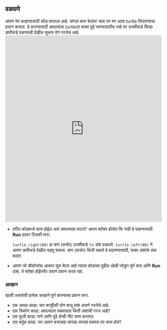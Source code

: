 ## वळवणे

आपण रेघ काढण्यासाठी कोड वापरला आहे. चांगलं काम केलंत! चला तर मग आता turtle फिरवण्याचा प्रयत्न करूया. हे करण्यासाठी आपल्याला turtleला फक्त पुढे जाण्यासाठीच नव्हे तर उजवीकडे किंव्हा डावीकडे वळण्याची देखील सूचना देणं गरजेचं आहे. <iframe src="https://trinket.io/embed/python/88c91b8dfb" width="100%" height="600" frameborder="0" marginwidth="0" marginheight="0" allowfullscreen></iframe> 

- वरील कोडमध्ये काय होईल असं आपल्याला वाटतं? आपण बरोबर होतांत कि नाही हे पाहण्यासाठी **Run** ह्यावर टिचकी मारा.
    
    `turtle.right(90)` हा बाण (कर्सर) उजवीकडे ९० अंश वळवतो. `turtle.left(90)` ने आपण डावीकडे देखील वळवू शकता. बाण (कर्सर) किती वळतो हे बदलण्यासाठी, फक्त अंशांचे अंक बदला.

- आपण जो चौकोनांचा आकार सुरु केला आहे त्याला कोडच्या पुढील ओळी जोडून पूर्ण करा आणि **Run** दाबा. ते बरोबर होईपर्यंत आपण प्रयत्न करत रहा.

### आव्हान

खाली असलेली प्रत्येक आव्हाने पूर्ण करण्याचा प्रयत्न करा.

- एक आयत काढा: चार बाजूंपैकी दोन बाजू लांब असणे गरजेचे आहे.
- एक त्रिकोण काढा: आपल्याला वळवायला किती अंशांची गरज आहे?
- एक फुली काढा: मागे आणि पुढे दोन्ही नीट काम करतात.
- एक वर्तुळ काढा: जर आपण बऱ्याचदा सारखं-सारखं वळवलं तर काय होतं?